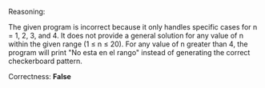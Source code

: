 Reasoning:

The given program is incorrect because it only handles specific cases for n = 1, 2, 3, and 4. It does not provide a general solution for any value of n within the given range (1 ≤ n ≤ 20). For any value of n greater than 4, the program will print "No esta en el rango" instead of generating the correct checkerboard pattern.

Correctness: **False**